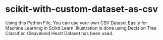 # scikit-with-custom-dataset-as-csv
Using this Python File, You can use your own CSV Dataset Easily for Machine Learning in Scikit Learn. Illustration is done using Decision Tree Classifier. Cleaveland Heart Dataset has been used.
